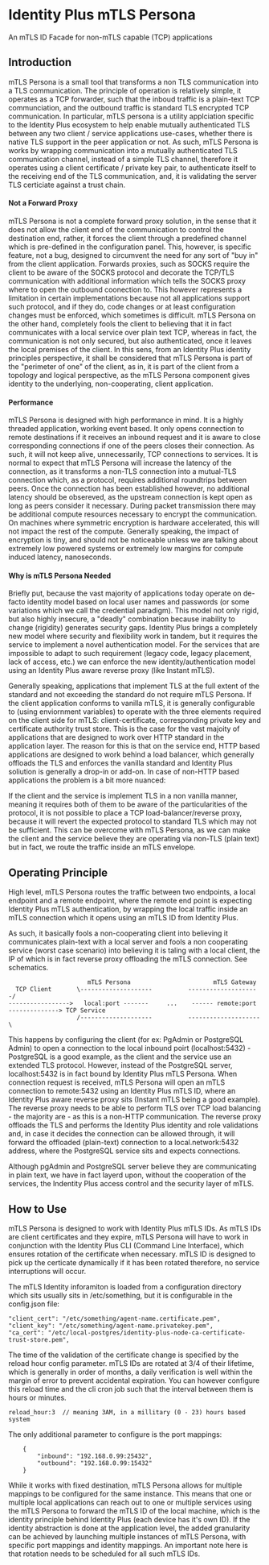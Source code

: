 # Identity Plus mTLS Persona
An mTLS ID Facade for non-mTLS capable (TCP) applications


## Introduction
mTLS Persona is a small tool that transforms a non TLS communication into a TLS communication. The principle of operation is relatively simple, it operates as a TCP forwarder, such that the inboud traffic is a plain-text TCP communciation, and the outbound traffic is standard TLS encrypted TCP communication. In particular, mTLS persona is a utility applciation specific to the Identity Plus ecosystem to help enable mutually authenticated TLS between any two client / service applications use-cases, whether there is native TLS support in the peer application or not. As such, mTLS Persona is works by wrapping communication into a mutually authenticated TLS communication channel, instead of a simple TLS channel, therefore it operates using a client certificate / private key pair, to authenticate itself to the receiving end of the TLS communication, and, it is validating the server TLS certiciate against a trust chain. 

#### Not a Forward Proxy
mTLS Persona is not a complete forward proxy solution, in the sense that it does not allow the client end of the communication to control the destination end, rather, it forces the client through a predefined channel which is pre-defined in the configuration panel. This, however, is specific feature, not a bug, designed to circumvent the need for any sort of "buy in" from the client application. Forwards proxies, such as SOCKS require the client to be aware of the SOCKS protocol and decorate the TCP/TLS communication with additional information which tells the SOCKS proxy where to open the outbound coonection to. This however represents a limitation in certain implementations because not all applications support such protocol, and if they do, code changes or at least configuration changes must be enforced, which sometimes is difficult. mTLS Persona on the other hand, completely fools the client to believing that it in fact communicates with a local service over plain text TCP, whereas in fact, the communication is not only secured, but also authenticated, once it leaves the local premises of the client. In this sens, from an Identity Plus identity principles perspective, it shall be considered that mTLS Persona is part of the "perimeter of one" of the client, as in, it is part of the client from a topology and logical perspective, as the mTLS Persona component gives identity to the underlying, non-cooperating, client application.

#### Performance
mTLS Persona is designed with high performance in mind. It is a highly threaded application, working event based. It only opens connection to remote destinations if it receives an inbound request and it is aware to close corresponding  connections if one of the peers closes their connection. As such, it will not keep alive, unnecessarily, TCP connections to services. It is normal to expect that mTLS Persona will increase the latency of the connection, as it transforms a non-TLS connection into a mutual-TLS connection which, as a protocol, requires additional roundtrips between peers. Once the connection has been established however, no additional latency should be obsereved, as the upstream connection is kept open as long as peers consider it necessary. During packet transmission there may be additional compute resources necessary to encrypt the communication. On machines where symmetric encryption is hardware accelerated, this will not impact the rest of the compute. Generally speaking, the impact of encryption is tiny, and should not be noticeable unless we are talking about extremely low powered systems or extremely low margins for compute induced latency, nanoseconds.  

#### Why is mTLS Persona Needed
Briefly put, because the vast majority of applications today operate on de-facto identity model based on local user names and passwords (or some variations which we call the credential paradigm). This model not only rigid, but also highly insecure, a "deadly" combination because inability to change (rigidity) generates security gaps. Identity Plus brings a completely new model where security and flexibility work in tandem, but it requires the service to implement a novel authentication model. For the services that are impossible to adapt to such requirement (legacy code, legacy placement, lack of access, etc.) we can enforce the new identity/authentication model using an Identity Plus aware reverse proxy (like Instant mTLS).

Generally speaking, applications that implement TLS at the full extent of the standard and not exceeding the standard do not require mTLS Persona. If the client application conforms to vanilla mTLS, it is generally configurable to (using enviornment variables) to operate with the three elements required on the client side for mTLS: client-certificate, corresponding private key and certificate authority trust store. This is the case for the vast majoity of applications that are designed to work over HTTP standard in the application layer. The reason for this is that on the service end, HTTP based applications are designed to work behind a load balancer, which generally offloads the TLS and enforces the vanilla standard and Identity Plus soliution is generally a drop-in or add-on. In case of non-HTTP based applications the problem is a bit more nuanced:

If the client and the service is implement TLS in a non vanilla manner, meaning it requires both of them to be aware of the particularities of the protocol, it is not possible to place a TCP load-balancer/reverse proxy, because it will revert the expected protocol to standard TLS which may not be sufficient. This can be overcome with mTLS Persona, as we can make the client and the service believe they are operating via non-TLS (plain text) but in fact, we route the traffic inside an mTLS envelope.

## Operating Principle
High level, mTLS Persona routes the traffic between two endpoints, a local endpoint and a remote endpoint, where the remote end point is expecting Identity Plus mTLS authentication, by wrapping the local traffic inside an mTLS connection which it opens using an mTLS ID from Identity Plus.

As such, it basically fools a non-cooperating client into believing it communicates plain-text with a local server and fools a non cooperating service (worst case scenario) into believing it is taling with a local client, the IP of which is in fact reverse proxy offloading the mTLS connection. See schematics. 

                         
                          mTLS Persona                       mTLS Gateway
      TCP Client       \--------------------          --------------------/
    ----------------->   local:port -------     ...    ------ remote:port  --------------> TCP Service
                       /--------------------          --------------------\

This happens by configuring the client (for ex: PgAdmin or PostgreSQL Admin) to open a connection to the local inbound poirt (localhost:5432) - PostgreSQL is a good example, as the client and the service use an extended TLS protocol. However, instead of the PostgreSQL server, localhost:5432 is in fact bound by Identity Plus mTLS Persona. When connection request is received, mTLS Persona will open an mTLS connection to remote:5432 using an Identity Plus mTLS ID, where an Identity Plus aware reverse proxy sits (Instant mTLS being a good example). The reverse proxy needs to be able to perform TLS over TCP load balancing - the majority are - as this is a non-HTTP communication. The reverse proxy offloads the TLS and performs the Identity Plus identity and role validations and, in case it decides the connection can be allowed through, it will forward the offloaded (plain-text) connection to a local.network:5432 address, where the PostgreSQL service sits and expects connections.

Although pgAdmin and PostgreSQL server believe they are communicating in plain text, we have in fact layerd upon, without the cooperation of the services, the Indentity Plus access control and the security layer of mTLS.

## How to Use

mTLS Persona is designed to work with Identity Plus mTLS IDs. As mTLS IDs are client certificates and they expire, mTLS Persona will have to work in conjunction with the Identity Plus CLI (Command Line Interface), which ensures rotation of the certificate when necessary. mTLS ID is designed to pick up the certicate dynamically if it has been rotated therefore, no service interruptions will occur. 

The mTLS Identity inforamiton is loaded from a configuration directory which sits usually sits in /etc/something, but it is configurable in the config.json file:

    "client_cert": "/etc/something/agent-name.certificate.pem",
    "client_key": "/etc/something/agent-name.privatekey.pem",
    "ca_cert": "/etc/local-postgres/identity-plus-node-ca-certificate-trust-store.pem",

The time of the validation of the certificate change is specified by the reload hour config parameter. mTLS IDs are rotated at 3/4 of their lifetime, which is generally in order of months, a daily verification is well within the margin of error to prevent accidental expiration. You can however configure this reload time and the cli cron job such that the interval between them is hours or minutes. 

    reload_hour:3  // meaning 3AM, in a millitary (0 - 23) hours based system

The only additional parameter to configure is the port mappings:

        {
            "inbound": "192.168.0.99:25432",
            "outbound": "192.168.0.99:15432"
        }

While it works with fixed destination, mTLS Persona allows for multiple mappings to be configured for the same instance. This means that one or multiple local applications can reach out to one or multiple services using the mTLS Persona to forward the mTLS ID of the local machine, which is the identity principle behind Identity Plus (each device has it's own ID). If the identity abstraction is done at the application level, the added granularity can be achieved by launching multiple instances of mTLS Persona, with specific port mappings and identity mappings. An important note here is that rotation needs to be scheduled for all such mTLS IDs. 